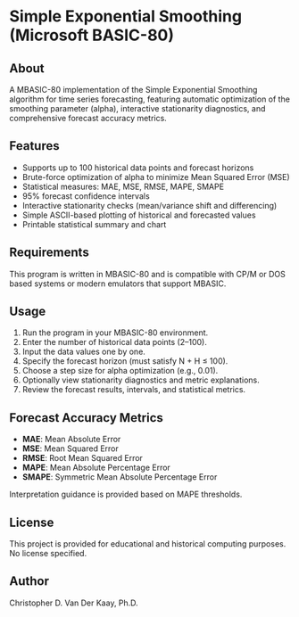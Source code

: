# Simple Exponential Smoothing (Microsoft BASIC-80)

## About  
A MBASIC-80 implementation of the Simple Exponential Smoothing algorithm for time series forecasting, featuring automatic optimization of the smoothing parameter (alpha), interactive stationarity diagnostics, and comprehensive forecast accuracy metrics.

## Features  
- Supports up to 100 historical data points and forecast horizons  
- Brute-force optimization of alpha to minimize Mean Squared Error (MSE)  
- Statistical measures: MAE, MSE, RMSE, MAPE, SMAPE  
- 95% forecast confidence intervals  
- Interactive stationarity checks (mean/variance shift and differencing)  
- Simple ASCII-based plotting of historical and forecasted values  
- Printable statistical summary and chart  

## Requirements  
This program is written in MBASIC-80 and is compatible with CP/M or DOS based systems or modern emulators that support MBASIC.

## Usage  
1. Run the program in your MBASIC-80 environment.  
2. Enter the number of historical data points (2–100).  
3. Input the data values one by one.  
4. Specify the forecast horizon (must satisfy N + H ≤ 100).  
5. Choose a step size for alpha optimization (e.g., 0.01).  
6. Optionally view stationarity diagnostics and metric explanations.  
7. Review the forecast results, intervals, and statistical metrics.  

## Forecast Accuracy Metrics  
- **MAE**: Mean Absolute Error  
- **MSE**: Mean Squared Error  
- **RMSE**: Root Mean Squared Error  
- **MAPE**: Mean Absolute Percentage Error  
- **SMAPE**: Symmetric Mean Absolute Percentage Error

Interpretation guidance is provided based on MAPE thresholds.

## License  
This project is provided for educational and historical computing purposes. No license specified.

## Author  
Christopher D. Van Der Kaay, Ph.D. 
